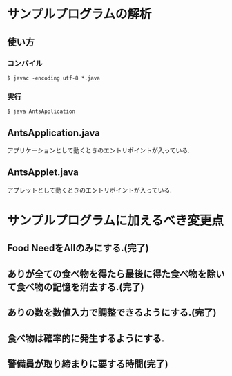 # サンプルプログラムの解析
## 使い方
### コンパイル
```
$ javac -encoding utf-8 *.java
```
### 実行
```
$ java AntsApplication
```
## AntsApplication.java
アプリケーションとして動くときのエントリポイントが入っている.
## AntsApplet.java
アプレットとして動くときのエントリポイントが入っている.
# サンプルプログラムに加えるべき変更点
## Food NeedをAllのみにする.(完了)
## ありが全ての食べ物を得たら最後に得た食べ物を除いて食べ物の記憶を消去する.(完了)
## ありの数を数値入力で調整できるようにする.(完了)
## 食べ物は確率的に発生するようにする.
## 警備員が取り締まりに要する時間(完了)

